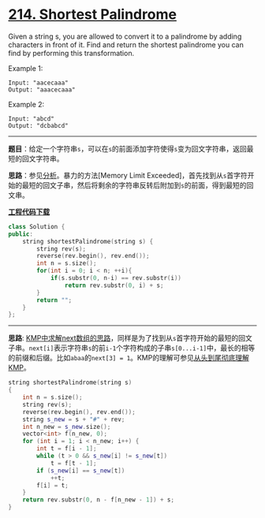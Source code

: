 # [214. Shortest Palindrome](https://leetcode.com/problems/shortest-palindrome/)

Given a string s, you are allowed to convert it to a palindrome by adding characters in front of it. Find and return the shortest palindrome you can find by performing this transformation.

Example 1:

    Input: "aacecaaa"
    Output: "aaacecaaa"
Example 2:

    Input: "abcd"
    Output: "dcbabcd"

-----

**题目**：给定一个字符串`s`，可以在`s`的前面添加字符使得`s`变为回文字符串，返回最短的回文字符串。

**思路**：参见[分析](https://leetcode.com/problems/shortest-palindrome/solution/)。暴力的方法[Memory Limit Exceeded]，首先找到从`s`首字符开始的最短的回文子串，然后将剩余的字符串反转后附加到`s`的前面，得到最短的回文串。

[**工程代码下载**](https://github.com/abesft/leetcode)

```cpp
class Solution {
public:
    string shortestPalindrome(string s) {
        string rev(s);
        reverse(rev.begin(), rev.end());
        int n = s.size();
        for(int i = 0; i < n; ++i){
            if(s.substr(0, n-i) == rev.substr(i))
                return rev.substr(0, i) + s;
        }
        return "";
    }
};
```

-----

**思路**: [KMP中求解next数组的思路](https://leetcode.com/problems/shortest-palindrome/solution/)，同样是为了找到从`s`首字符开始的最短的回文子串。`next[i]`表示字符串`s`的前`i-1`个字符构成的子串`s[0...i-1]`中，最长的相等的前缀和后缀。比如`abaa`的`next[3] = 1`。KMP的理解可参见[从头到尾彻底理解KMP](https://blog.csdn.net/v_july_v/article/details/7041827)。

```cpp
string shortestPalindrome(string s)
{
    int n = s.size();
    string rev(s);
    reverse(rev.begin(), rev.end());
    string s_new = s + "#" + rev;
    int n_new = s_new.size();
    vector<int> f(n_new, 0);
    for (int i = 1; i < n_new; i++) {
        int t = f[i - 1];
        while (t > 0 && s_new[i] != s_new[t])
            t = f[t - 1];
        if (s_new[i] == s_new[t])
            ++t;
        f[i] = t;
    }
    return rev.substr(0, n - f[n_new - 1]) + s;
}
```